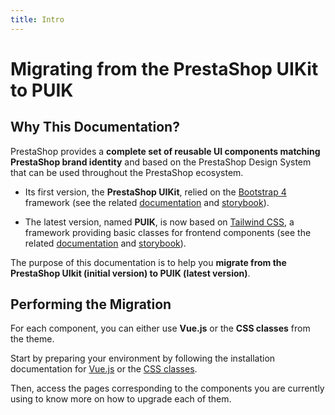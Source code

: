```yaml
---
title: Intro
---
```


# Migrating from the PrestaShop UIKit to PUIK

## Why This Documentation?

PrestaShop provides a **complete set of reusable UI components matching PrestaShop brand identity** and based on the PrestaShop Design System that can be used throughout the PrestaShop ecosystem.

- Its first version, the **PrestaShop UIKit**, relied on the [Bootstrap 4](https://getbootstrap.com/docs/4.0/getting-started/introduction/) framework (see the related [documentation](https://devdocs.prestashop-project.org/8/development/uikit/) and [storybook](https://build.prestashop-project.org/prestashop-ui-kit/)).

- The latest version, named **PUIK**, is now based on [Tailwind CSS](https://tailwindcss.com/docs/installation), a framework providing basic classes for frontend components (see the related [documentation](https://docs.uikit.prestashop.com/) and [storybook](https://uikit.prestashop.com/?path=/story/docs-introduction--page)).

The purpose of this documentation is to help you **migrate from the PrestaShop UIkit (initial version) to PUIK (latest version)**.

## Performing the Migration

For each component, you can either use **Vue.js** or the **CSS classes** from the theme. 

Start by preparing your environment by following the installation documentation for [Vue.js](https://uikit.prestashop.com/?path=/story/docs-vuejs-components--page) or the [CSS classes](https://uikit.prestashop.com/?path=/story/docs-css-components--page).

Then, access the pages corresponding to the components you are currently using to know more on how to upgrade each of them.






